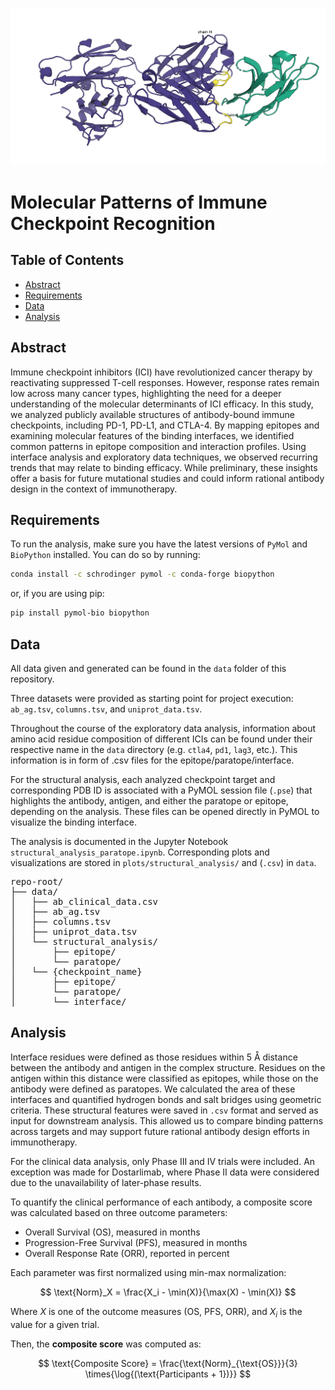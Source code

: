 ![header image](img/readme_banner.png)
# Molecular Patterns of Immune Checkpoint Recognition

## Table of Contents

- [Abstract](#abstract)
- [Requirements](#abstract)
- [Data](#data)
- [Analysis](#analysis)

## Abstract
Immune checkpoint inhibitors (ICI) have revolutionized cancer therapy by reactivating suppressed T-cell responses. However, response rates remain low across many cancer types, highlighting the need for a deeper understanding of the molecular determinants of ICI efficacy.
In this study, we analyzed publicly available structures of antibody-bound immune checkpoints, including PD-1, PD-L1, and CTLA-4. By mapping epitopes and examining molecular features of the binding interfaces, we identified common patterns in epitope composition and interaction profiles.
Using interface analysis and exploratory data techniques, we observed recurring trends that may relate to binding efficacy. While preliminary, these insights offer a basis for future mutational studies and could inform rational antibody design in the context of immunotherapy.

## Requirements

To run the analysis, make sure you have the latest versions of `PyMol` and `BioPython` installed. You can do so by running:

```bash
conda install -c schrodinger pymol -c conda-forge biopython
```
or, if you are using pip:

```bash
pip install pymol-bio biopython
```

## Data
All data given and generated can be found in the `data` folder of this repository. 

Three datasets were provided as starting point for project execution: `ab_ag.tsv`, `columns.tsv`, and `uniprot_data.tsv`. 

Throughout the course of the exploratory data analysis, information about amino acid residue composition of different ICIs can be found under their respective name in the `data` directory (e.g. `ctla4`, `pd1`, `lag3`, etc.). This information is in form of .csv files for the epitope/paratope/interface.

For the structural analysis, each analyzed checkpoint target and corresponding PDB ID is associated with a PyMOL session file (`.pse`) that highlights the antibody, antigen, and either the paratope or epitope, depending on the analysis. These files can be opened directly in PyMOL to visualize the binding interface.

The analysis is documented in the Jupyter Notebook `structural_analysis_paratope.ipynb`. Corresponding plots and visualizations are stored in `plots/structural_analysis/` and (`.csv`) in `data`. 


<pre lang="markdown">
repo-root/
├── data/
│   ├── ab_clinical_data.csv
│   ├── ab_ag.tsv
│   ├── columns.tsv
│   ├── uniprot_data.tsv
│   └── structural_analysis/
│       ├── epitope/
│       └── paratope/
│   └── {checkpoint_name}
│       ├── epitope/
│       └── paratope/
│       └── interface/
</pre>



## Analysis

<!--
mathjax: true
-->

Interface residues were defined as those residues within 5 Å distance between the antibody and antigen in the complex structure. Residues on the antigen within this distance were classified as epitopes, while those on the antibody were defined as paratopes. We calculated the area of these interfaces and quantified hydrogen bonds and salt bridges using geometric criteria. These structural features were saved in `.csv` format and served as input for downstream analysis. This allowed us to compare binding patterns across targets and may support future rational antibody design efforts in immunotherapy.


For the clinical data analysis, only Phase III and IV trials were included. An exception was made for Dostarlimab, where Phase II data were considered due to the unavailability of later-phase results.

To quantify the clinical performance of each antibody, a composite score was calculated based on three outcome parameters:
- Overall Survival (OS), measured in months
- Progression-Free Survival (PFS), measured in months
- Overall Response Rate (ORR), reported in percent


Each parameter was first normalized using min-max normalization:


$$
\text{Norm}_X = \frac{X_i - \min(X)}{\max(X) - \min(X)}
$$

Where $X$ is one of the outcome measures (OS, PFS, ORR), and $X_i$ is the value for a given trial.

Then, the **composite score** was computed as:

$$
\text{Composite Score} = \frac{\text{Norm}_{\text{OS}}}{3} \times{\log{(\text{Participants + 1})}}
$$


